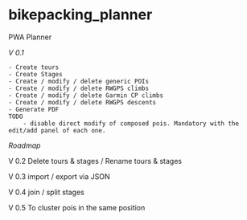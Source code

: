 # bikepacking_planner
PWA Planner

*V 0.1*
    
    - Create tours    
    - Create Stages    
    - Create / modify / delete generic POIs    
    - Create / modify / delete RWGPS climbs    
    - Create / modify / delete Garmin CP climbs    
    - Create / modify / delete RWGPS descents    
    - Generate PDF
    TODO
        - disable direct modify of composed pois. Mandatory with the edit/add panel of each one.

_Roadmap_

V 0.2 Delete tours & stages / Rename tours & stages

V 0.3 import / export via JSON

V 0.4 join / split stages

V 0.5 To cluster pois in the same position
